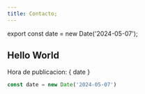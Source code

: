 ```yaml
---
title: Contacto;
---
```


export const date = new Date('2024-05-07');

## Hello World

Hora de publicacion: { date }

```js
const date = new Date('2024-05-07')
```
